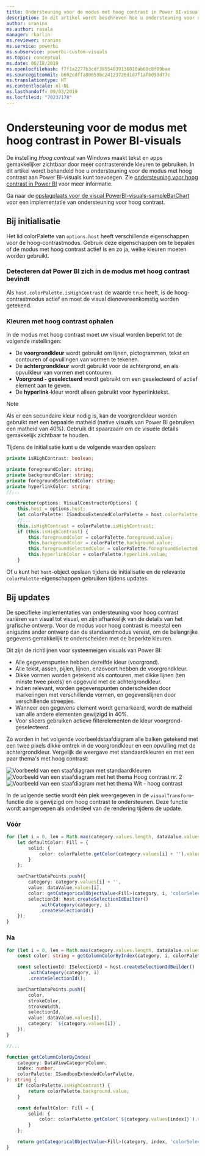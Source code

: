 ```yaml
---
title: Ondersteuning voor de modus met hoog contrast in Power BI-visuals
description: In dit artikel wordt beschreven hoe u ondersteuning voor de modus met hoog contrast aan Power BI-visuals kunt toevoegen.
author: sranins
ms.author: rasala
manager: rkarlin
ms.reviewer: sranins
ms.service: powerbi
ms.subservice: powerbi-custom-visuals
ms.topic: conceptual
ms.date: 06/18/2019
ms.openlocfilehash: f7f1a2277b3cdf38554039136010ab60c8f09bae
ms.sourcegitcommit: b602cdffa80653bc24123726d1d7f1afbd93d77c
ms.translationtype: HT
ms.contentlocale: nl-NL
ms.lasthandoff: 09/03/2019
ms.locfileid: "70237178"
---
```

# <a name="high-contrast-mode-support-in-power-bi-visuals"></a>Ondersteuning voor de modus met hoog contrast in Power BI-visuals

De instelling *Hoog contrast* van Windows maakt tekst en apps gemakkelijker zichtbaar door meer contrasterende kleuren te gebruiken. In dit artikel wordt behandeld hoe u ondersteuning voor de modus met hoog contrast aan Power BI-visuals kunt toevoegen. Zie [ondersteuning voor hoog contrast in Power BI](https://powerbi.microsoft.com/blog/power-bi-desktop-june-2018-feature-summary/#highContrast) voor meer informatie.

Ga naar de [opslagplaats voor de visual PowerBI-visuals-sampleBarChart](https://github.com/Microsoft/PowerBI-visuals-sampleBarChart/commit/61011c82b66ca0d3321868f1d089c65101ca42e6) voor een implementatie van ondersteuning voor hoog contrast.

## <a name="on-initialization"></a>Bij initialisatie

Het lid colorPalette van `options.host` heeft verschillende eigenschappen voor de hoog-contrastmodus. Gebruik deze eigenschappen om te bepalen of de modus met hoog contrast actief is en zo ja, welke kleuren moeten worden gebruikt.

### <a name="detect-that-power-bi-is-in-high-contrast-mode"></a>Detecteren dat Power BI zich in de modus met hoog contrast bevindt

Als `host.colorPalette.isHighContrast` de waarde `true` heeft, is de hoog-contrastmodus actief en moet de visual dienovereenkomstig worden getekend.

### <a name="get-high-contrast-colors"></a>Kleuren met hoog contrast ophalen

In de modus met hoog contrast moet uw visual worden beperkt tot de volgende instellingen:

* De **voorgrondkleur** wordt gebruikt om lijnen, pictogrammen, tekst en contouren of opvullingen van vormen te tekenen.
* De **achtergrondkleur** wordt gebruikt voor de achtergrond, en als opvulkleur van vormen met contouren.
* **Voorgrond - geselecteerd** wordt gebruikt om een geselecteerd of actief element aan te geven.
* De **hyperlink**-kleur wordt alleen gebruikt voor hyperlinktekst.

> [!NOTE]
> Als er een secundaire kleur nodig is, kan de voorgrondkleur worden gebruikt met een bepaalde matheid (native visuals van Power BI gebruiken een matheid van 40%). Gebruik dit spaarzaam om de visuele details gemakkelijk zichtbaar te houden.

Tijdens de initialisatie kunt u de volgende waarden opslaan:

```typescript
private isHighContrast: boolean;

private foregroundColor: string;
private backgroundColor: string;
private foregroundSelectedColor: string;
private hyperlinkColor: string;
//...

constructor(options: VisualConstructorOptions) {
    this.host = options.host;
    let colorPalette: ISandboxExtendedColorPalette = host.colorPalette;
    //...
    this.isHighContrast = colorPalette.isHighContrast;
    if (this.isHighContrast) {
        this.foregroundColor = colorPalette.foreground.value;
        this.backgroundColor = colorPalette.background.value;
        this.foregroundSelectedColor = colorPalette.foregroundSelected.value;
        this.hyperlinkColor = colorPalette.hyperlink.value;
    }
```

Of u kunt het `host`-object opslaan tijdens de initialisatie en de relevante `colorPalette`-eigenschappen gebruiken tijdens updates.

## <a name="on-update"></a>Bij updates

De specifieke implementaties van ondersteuning voor hoog contrast variëren van visual tot visual, en zijn afhankelijk van de details van het grafische ontwerp. Voor de modus voor hoog contrast is meestal een enigszins ander ontwerp dan de standaardmodus vereist, om de belangrijke gegevens gemakkelijk te onderscheiden met de beperkte kleuren.

Dit zijn de richtlijnen voor systeemeigen visuals van Power BI:

* Alle gegevenspunten hebben dezelfde kleur (voorgrond).
* Alle tekst, assen, pijlen, lijnen, enzovoort hebben de voorgrondkleur.
* Dikke vormen worden getekend als contouren, met dikke lijnen (ten minste twee pixels) en opgevuld met de achtergrondkleur.
* Indien relevant, worden gegevenspunten onderscheiden door markeringen met verschillende vormen, en gegevenslijnen door verschillende streepjes.
* Wanneer een gegevens element wordt gemarkeerd, wordt de matheid van alle andere elementen gewijzigd in 40%.
* Voor slicers gebruiken actieve filterelementen de kleur voorgrond-geselecteerd.

Zo worden in het volgende voorbeeldstaafdiagram alle balken getekend met een twee pixels dikke omtrek in de voorgrondkleur en een opvulling met de achtergrondkleur. Vergelijk de weergave met standaardkleuren en met een paar thema's met hoog contrast:

![Voorbeeld van een staafdiagram met standaardkleuren](./media/hc-samplebarchart-standard.png)
![Voorbeeld van een staafdiagram met het thema *Hoog contrast nr. 2*](./media/hc-samplebarchart-dark2.png)
![Voorbeeld van een staafdiagram met het thema *Wit - hoog contrast*](./media/hc-samplebarchart-white.png)

In de volgende sectie wordt één plek weergegeven in de `visualTransform`-functie die is gewijzigd om hoog contrast te ondersteunen. Deze functie wordt aangeroepen als onderdeel van de rendering tijdens de update.

### <a name="before"></a>Vóór

```typescript
for (let i = 0, len = Math.max(category.values.length, dataValue.values.length); i < len; i++) {
    let defaultColor: Fill = {
        solid: {
            color: colorPalette.getColor(category.values[i] + '').value
        }
    };

    barChartDataPoints.push({
        category: category.values[i] + '',
        value: dataValue.values[i],
        color: getCategoricalObjectValue<Fill>(category, i, 'colorSelector', 'fill', defaultColor).solid.color,
        selectionId: host.createSelectionIdBuilder()
            .withCategory(category, i)
            .createSelectionId()
    });
}
```

### <a name="after"></a>Na

```typescript
for (let i = 0, len = Math.max(category.values.length, dataValue.values.length); i < len; i++) {
    const color: string = getColumnColorByIndex(category, i, colorPalette);

    const selectionId: ISelectionId = host.createSelectionIdBuilder()
        .withCategory(category, i)
        .createSelectionId();

    barChartDataPoints.push({
        color,
        strokeColor,
        strokeWidth,
        selectionId,
        value: dataValue.values[i],
        category: `${category.values[i]}`,
    });
}

//...

function getColumnColorByIndex(
    category: DataViewCategoryColumn,
    index: number,
    colorPalette: ISandboxExtendedColorPalette,
): string {
    if (colorPalette.isHighContrast) {
        return colorPalette.background.value;
    }

    const defaultColor: Fill = {
        solid: {
            color: colorPalette.getColor(`${category.values[index]}`).value,
        }
    };

    return getCategoricalObjectValue<Fill>(category, index, 'colorSelector', 'fill', defaultColor).solid.color;
}
```
